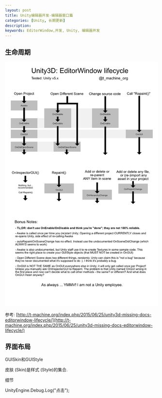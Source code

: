 ```yaml
---
layout: post
title: Unity编辑器开发-编辑器窗口篇
categories: [Unity, 长期更新]
description: 
keywords: EditorWindow,开发, Unity, 编辑器开发
---
```


## 生命周期

![EditorWindowLife](/Img/EditorWindowLife.png)

参考: [http://t-machine.org/index.php/2015/06/25/unity3d-missing-docs-editorwindow-lifecycle/](http://t-machine.org/index.php/2015/06/25/unity3d-missing-docs-editorwindow-lifecycle/)


##  界面布局

GUISkin和GUIStyle

皮肤 (Skin)是样式 (Style)的集合.

细节

UnityEngine.Debug.Log("点击");